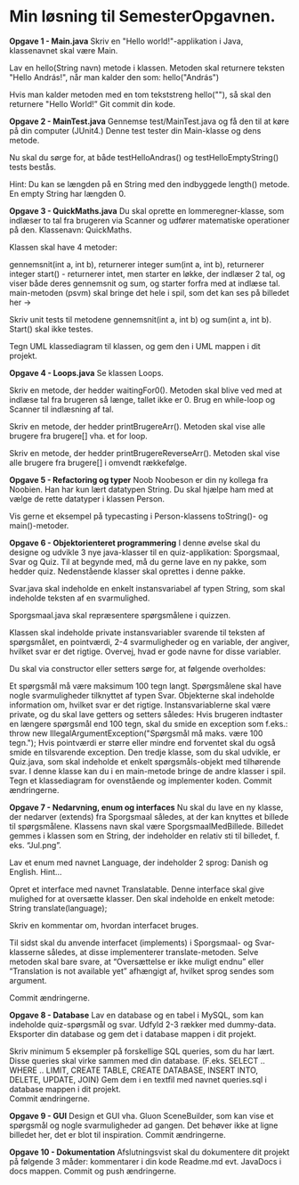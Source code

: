 # Min løsning til SemesterOpgavnen.

**Opgave 1 - Main.java**
Skriv en "Hello world!"-applikation i Java, klassenavnet skal være Main.

Lav en hello(String navn) metode i klassen. Metoden skal returnere teksten "Hello András!", når man kalder den som: hello("András")

Hvis man kalder metoden med en tom tekststreng hello(""), så skal den returnere "Hello World!”
Git commit din kode.

**Opgave 2 - MainTest.java**
Gennemse test/MainTest.java og få den til at køre på din computer (JUnit4.) Denne test tester din Main-klasse og dens metode.


Nu skal du sørge for, at både testHelloAndras() og testHelloEmptyString() tests bestås.  

Hint: Du kan se længden på en String med den indbyggede length() metode. En empty String har længden 0. 

**Opgave 3 - QuickMaths.java**
Du skal oprette en lommeregner-klasse, som indlæser to tal fra brugeren via Scanner og udfører matematiske operationer på den. Klassenavn: QuickMaths.


Klassen skal have 4 metoder:


gennemsnit(int a, int b), returnerer integer
sum(int a, int b), returnerer integer
start() - returnerer intet, men starter en løkke, der indlæser 2 tal, og viser både deres gennemsnit og sum, og starter forfra med at indlæse tal.
main-metoden (psvm) skal bringe det hele i spil, som det kan ses på billedet her → 



Skriv unit tests til metodene gennemsnit(int a, int b) og sum(int a, int b). Start() skal ikke testes.


Tegn UML klassediagram til klassen, og gem den i UML mappen i dit projekt.

**Opgave 4 - Loops.java**
Se klassen Loops.

Skriv en metode, der hedder waitingFor0(). Metoden skal blive ved med at indlæse tal fra brugeren så længe, tallet ikke er 0. Brug en while-loop og Scanner til indlæsning af tal. 


Skriv en metode, der hedder printBrugereArr(). Metoden skal vise alle brugere fra brugere[] vha. et for loop.


Skriv en metode, der hedder printBrugereReverseArr(). Metoden skal vise alle brugere fra brugere[] i omvendt rækkefølge.

**Opgave 5 - Refactoring og typer**
Noob Noobeson er din ny kollega fra Noobien. Han har kun lært datatypen String. Du skal hjælpe ham med at vælge de rette datatyper i klassen Person.

Vis gerne et eksempel på typecasting i Person-klassens toString()- og main()-metoder.

**Opgave 6 - Objektorienteret programmering**
I denne øvelse skal du designe og udvikle 3 nye java-klasser til en quiz-applikation: Sporgsmaal, Svar og Quiz.
Til at begynde med, må du gerne lave en ny pakke, som hedder quiz. Nedenstående klasser skal oprettes i denne pakke. 


Svar.java skal indeholde en enkelt instansvariabel af typen String, som skal indeholde teksten af en svarmulighed. 


Sporgsmaal.java skal repræsentere spørgsmålene i quizzen.

Klassen skal indeholde private instansvariabler svarende til teksten af spørgsmålet, en pointværdi, 2-4 svarmuligheder og en variable, der angiver, hvilket svar er det rigtige. Overvej, hvad er gode navne for disse variabler. 

Du skal via constructor eller setters sørge for, at følgende overholdes:



Et spørgsmål må være maksimum 100 tegn langt. 
Spørgsmålene skal have nogle svarmuligheder tilknyttet af typen Svar.
Objekterne skal indeholde information om, hvilket svar er det rigtige. 
Instansvariablerne skal være private, og du skal lave getters og setters således:
Hvis brugeren indtaster en længere spørgsmål end 100 tegn, skal du smide en exception som f.eks.: 
throw new IllegalArgumentException("Spørgsmål må maks. være 100 tegn.");
Hvis pointværdi er større eller mindre end forventet skal du også smide en tilsvarende exception. 
Den tredje klasse, som du skal udvikle, er Quiz.java, som skal indeholde et enkelt spørgsmåls-objekt med tilhørende svar. I denne klasse kan du i en main-metode bringe de andre klasser i spil. 
Tegn et klassediagram for ovenstående og implementer koden. 
Commit ændringerne.


**Opgave 7 - Nedarvning, enum og interfaces**
Nu skal du lave en ny klasse, der nedarver (extends) fra Sporgsmaal således, at der kan knyttes et billede til spørgsmålene. Klassens navn skal være SporgsmaalMedBillede. Billedet gemmes i klassen som en String, der indeholder en relativ sti til billedet, f. eks. “Jul.png”.


Lav et enum med navnet Language, der indeholder 2 sprog: Danish og English. Hint…


Opret et interface med navnet Translatable. Denne interface skal give mulighed for at oversætte klasser. Den skal indeholde en enkelt metode:
String translate(language); 

Skriv en kommentar om, hvordan interfacet bruges. 


Til sidst skal du anvende interfacet (implements) i Sporgsmaal- og Svar-klasserne således, at disse implementerer translate-metoden. Selve metoden skal bare svare, at “Oversættelse er ikke muligt endnu” eller “Translation is not available yet” afhængigt af, hvilket sprog sendes som argument. 

Commit ændringerne.


**Opgave 8 - Database**
Lav en database og en tabel i MySQL, som kan indeholde quiz-spørgsmål og svar. Udfyld 2-3 rækker med dummy-data. Eksporter din database og gem det i database mappen i dit projekt.  


Skriv minimum 5 eksempler på forskellige SQL queries, som du har lært. Disse queries skal virke sammen med din database. (F.eks. SELECT .. WHERE .. LIMIT, CREATE TABLE, CREATE DATABASE, INSERT INTO, DELETE, UPDATE, JOIN) Gem dem i en textfil med navnet queries.sql i database mappen i dit projekt.  
Commit ændringerne.

**Opgave 9 - GUI**
Design et GUI vha. Gluon SceneBuilder, som kan vise et spørgsmål og nogle svarmuligheder ad gangen. Det behøver ikke at ligne billedet her, det er blot til inspiration.
Commit ændringerne.


**Opgave 10 - Dokumentation**
Afslutningsvist skal du dokumentere dit projekt på følgende 3 måder: 
kommentarer i din kode
Readme.md
evt. JavaDocs i docs mappen.
Commit og push ændringerne.



